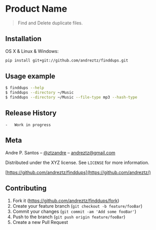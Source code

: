 # Product Name

> Find and Delete duplicate files.


## Installation

OS X & Linux & Windows:

```sh
pip install git+git://github.com/andreztz/finddups.git
```

## Usage example

```sh
$ finddups --help
$ finddups --directory ~/Music
$ finddups --directory ~/Music --file-type mp3 --hash-type 
```

## Release History

    -   Work in progress

## Meta

Andre P. Santos – [@ztzandre](https://twitter.com/ztzandre) – andreztz@gmail.com

Distributed under the XYZ license. See `LICENSE` for more information.

[https://github.com/andreztz/finddups](https://github.com/andreztz/)

## Contributing

1. Fork it (<https://github.com/andreztz/finddups/fork>)
2. Create your feature branch (`git checkout -b feature/fooBar`)
3. Commit your changes (`git commit -am 'Add some fooBar'`)
4. Push to the branch (`git push origin feature/fooBar`)
5. Create a new Pull Request
